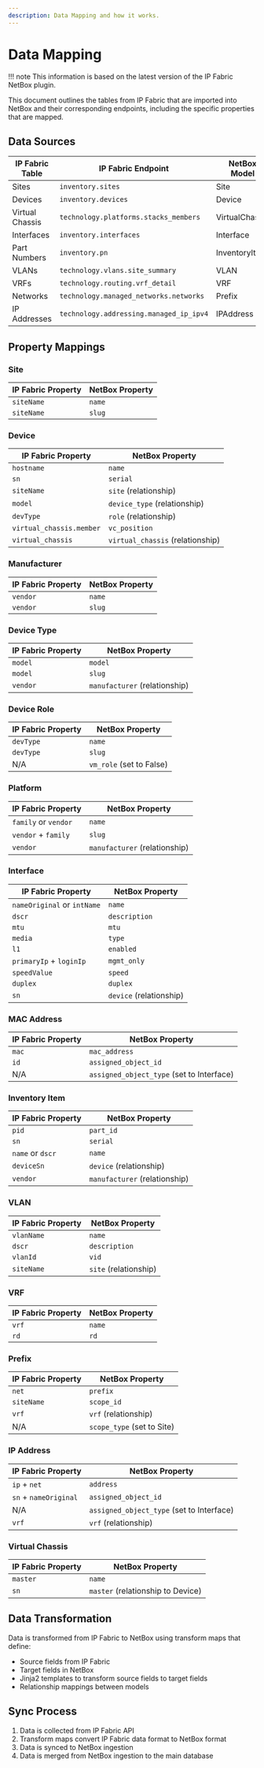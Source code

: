 ```yaml
---
description: Data Mapping and how it works.
---
```


# Data Mapping

!!! note
    This information is based on the latest version of the IP Fabric NetBox plugin.

This document outlines the tables from IP Fabric that are imported into NetBox and their corresponding endpoints, including the specific properties that are mapped.


## Data Sources

| IP Fabric Table | IP Fabric Endpoint | NetBox Model | NetBox App |
|----------------|-------------------|--------------|------------|
| Sites | `inventory.sites` | Site | `dcim` |
| Devices | `inventory.devices` | Device | `dcim` |
| Virtual Chassis | `technology.platforms.stacks_members` | VirtualChassis | `dcim` |
| Interfaces | `inventory.interfaces` | Interface | `dcim` |
| Part Numbers | `inventory.pn` | InventoryItem | `dcim` |
| VLANs | `technology.vlans.site_summary` | VLAN | `ipam` |
| VRFs | `technology.routing.vrf_detail` | VRF | `ipam` |
| Networks | `technology.managed_networks.networks` | Prefix | `ipam` |
| IP Addresses | `technology.addressing.managed_ip_ipv4` | IPAddress | `ipam` |

## Property Mappings

### Site
| IP Fabric Property | NetBox Property |
|-------------------|----------------|
| `siteName` | `name` |
| `siteName` | `slug` |

### Device
| IP Fabric Property | NetBox Property |
|-------------------|----------------|
| `hostname` | `name` |
| `sn` | `serial` |
| `siteName` | `site` (relationship) |
| `model` | `device_type` (relationship) |
| `devType` | `role` (relationship) |
| `virtual_chassis.member` | `vc_position` |
| `virtual_chassis` | `virtual_chassis` (relationship) |

### Manufacturer
| IP Fabric Property | NetBox Property |
|-------------------|----------------|
| `vendor` | `name` |
| `vendor` | `slug` |

### Device Type
| IP Fabric Property | NetBox Property |
|-------------------|----------------|
| `model` | `model` |
| `model` | `slug` |
| `vendor` | `manufacturer` (relationship) |

### Device Role
| IP Fabric Property | NetBox Property |
|-------------------|----------------|
| `devType` | `name` |
| `devType` | `slug` |
| N/A | `vm_role` (set to False) |

### Platform
| IP Fabric Property | NetBox Property |
|-------------------|----------------|
| `family` or `vendor` | `name` |
| `vendor` + `family` | `slug` |
| `vendor` | `manufacturer` (relationship) |

### Interface
| IP Fabric Property | NetBox Property |
|-------------------|----------------|
| `nameOriginal` or `intName` | `name` |
| `dscr` | `description` |
| `mtu` | `mtu` |
| `media` | `type` |
| `l1` | `enabled` |
| `primaryIp` + `loginIp` | `mgmt_only` |
| `speedValue` | `speed` |
| `duplex` | `duplex` |
| `sn` | `device` (relationship) |

### MAC Address
| IP Fabric Property | NetBox Property |
|-------------------|----------------|
| `mac` | `mac_address` |
| `id` | `assigned_object_id` |
| N/A | `assigned_object_type` (set to Interface) |

### Inventory Item
| IP Fabric Property | NetBox Property |
|-------------------|----------------|
| `pid` | `part_id` |
| `sn` | `serial` |
| `name` or `dscr` | `name` |
| `deviceSn` | `device` (relationship) |
| `vendor` | `manufacturer` (relationship) |

### VLAN
| IP Fabric Property | NetBox Property |
|-------------------|----------------|
| `vlanName` | `name` |
| `dscr` | `description` |
| `vlanId` | `vid` |
| `siteName` | `site` (relationship) |

### VRF
| IP Fabric Property | NetBox Property |
|-------------------|----------------|
| `vrf` | `name` |
| `rd` | `rd` |

### Prefix
| IP Fabric Property | NetBox Property |
|-------------------|----------------|
| `net` | `prefix` |
| `siteName` | `scope_id` |
| `vrf` | `vrf` (relationship) |
| N/A | `scope_type` (set to Site) |

### IP Address
| IP Fabric Property | NetBox Property |
|-------------------|----------------|
| `ip` + `net` | `address` |
| `sn` + `nameOriginal` | `assigned_object_id` |
| N/A | `assigned_object_type` (set to Interface) |
| `vrf` | `vrf` (relationship) |

### Virtual Chassis
| IP Fabric Property | NetBox Property |
|-------------------|----------------|
| `master` | `name` |
| `sn` | `master` (relationship to Device) |

## Data Transformation

Data is transformed from IP Fabric to NetBox using transform maps that define:
- Source fields from IP Fabric
- Target fields in NetBox
- Jinja2 templates to transform source fields to target fields
- Relationship mappings between models

## Sync Process

1. Data is collected from IP Fabric API
2. Transform maps convert IP Fabric data format to NetBox format
3. Data is synced to NetBox ingestion
4. Data is merged from NetBox ingestion to the main database
